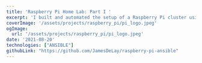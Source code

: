```yaml
---
title: 'Raspberry Pi Home Lab: Part I '
excerpt: 'I built and automated the setup of a Raspberry Pi cluster using Ansible and k3s. All you need to get started is an SD card flashed with Raspian and a basic understanding of your home network. I plan to use the cluster as a sandbox to learn more about Kubernetes.'
coverImage: '/assets/projects/raspberry_pi/pi_logo.jpeg'
ogImage:
  url: '/assets/projects/raspberry_pi/pi_logo.jpeg'
date: '2021-08-20'
technologies: ["ANSIBLE"]
githubLink: "https://github.com/JamesDeLay/raspberry-pi-ansible"
---
```


